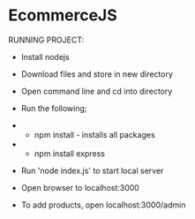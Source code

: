 # EcommerceJS
RUNNING PROJECT:
- Install nodejs
- Download files and store in new directory
- Open command line and cd into directory
- Run the following;
- - npm install - installs all packages
- - npm install express
- Run 'node index.js' to start local server
- Open browser to localhost:3000

- To add products, open localhost:3000/admin
